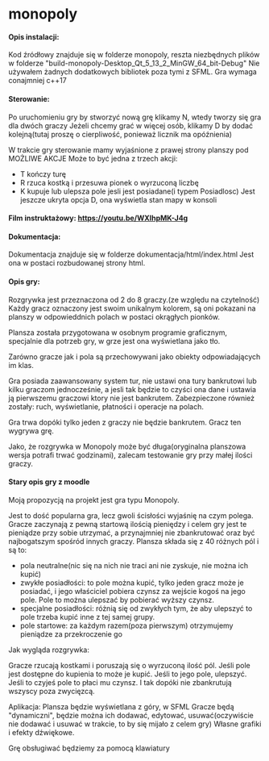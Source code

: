 # monopoly

#### Opis instalacji:
Kod źródłowy znajduje się w folderze monopoly, reszta niezbędnych plików w folderze "build-monopoly-Desktop_Qt_5_13_2_MinGW_64_bit-Debug"
Nie używałem żadnych dodatkowych bibliotek poza tymi z SFML.
Gra wymaga conajmniej c++17

#### Sterowanie: 
Po uruchomieniu gry by stworzyć nową grę klikamy N, wtedy tworzy się gra dla dwóch graczy
Jeżeli chcemy grać w więcej osób, klikamy D by dodać kolejną(tutaj proszę o cierpliwość, ponieważ licznik ma opóźnienia)

W trakcie gry sterowanie mamy wyjaśnione z prawej strony planszy pod MOŻLIWE AKCJE
Może to być jedna z trzech akcji:
- T kończy turę
- R rzuca kostką i przesuwa pionek o wyrzuconą liczbę
- K kupuje lub ulepsza pole jesli jest posiadane(i typem Posiadlosc)
Jest jeszcze ukryta opcja D, ona wyświetla stan mapy w konsoli

#### Film instruktażowy: https://youtu.be/WXIhpMK-J4g

#### Dokumentacja: 
Dokumentacja znajduje się w folderze dokumentacja/html/index.html
Jest ona w postaci rozbudowanej strony html. 

#### Opis gry:
Rozgrywka jest przeznaczona od 2 do 8 graczy.(ze względu na czytelność)
Każdy gracz oznaczony jest swoim unikalnym kolorem, są oni pokazani na planszy w odpowieddnich polach w postaci okrągłych pionków.

Plansza została przygotowana w osobnym programie graficznym, specjalnie dla potrzeb gry, w grze jest ona wyświetlana jako tło.

Zarówno gracze jak i pola są przechowywani jako obiekty odpowiadających im klas.

Gra posiada zaawansowany system tur, nie ustawi ona tury bankrutowi lub kilku graczom jednocześnie, a jesli tak będzie to czyści ona dane i ustawia ją pierwszemu graczowi ktory nie jest bankrutem.
Zabezpieczone również zostały: ruch, wyświetlanie, płatności i operacje na polach.

Gra trwa dopóki tylko jeden z graczy nie będzie bankrutem.
Gracz ten wygrywa grę.

Jako, że rozgrywka w Monopoly może być długa(oryginalna planszowa wersja potrafi trwać godzinami),
zalecam testowanie gry przy małej ilości graczy.

#### Stary opis gry z moodle
Moją propozycją na projekt jest gra typu Monopoly.

Jest to dość popularna gra, lecz gwoli ścisłości wyjaśnię na czym polega.
Gracze zaczynają z pewną startową ilością pieniędzy i celem gry jest te pieniądze przy sobie utrzymać, a przynajmniej nie zbankrutować oraz być najbogatszym spośród innych graczy.
Plansza składa się z 40 różnych pól i są to:
- pola neutralne(nic się na nich nie traci ani nie zyskuje, nie można ich kupić)
- zwykłe posiadłości: to pole można kupić, tylko jeden gracz może je posiadać, i jego właściciel pobiera czynsz za wejście kogoś na jego pole.
Pole to można ulepszać by pobierać wyższy czynsz.
- specjalne posiadłości: różnią się od zwykłych tym, że aby ulepszyć to pole trzeba kupić inne z tej samej grupy.
- pole startowe: za każdym razem(poza pierwszym) otrzymujemy pieniądze za przekroczenie go

Jak wygląda rozgrywka:

Gracze rzucają kostkami i poruszają się o wyrzuconą ilość pól.
Jeśli pole jest dostępne do kupienia to może je kupić. Jeśli to jego pole, ulepszyć.
Jeśli to czyjeś pole to płaci mu czynsz. I tak dopóki nie zbankrutują wszyscy poza zwycięzcą.

Aplikacja:
Plansza będzie wyświetlana z góry, w SFML
Gracze będą "dynamiczni", będzie można ich dodawać, edytować, usuwać(oczywiście nie dodawać i usuwać w trakcie, to by się mijało z celem gry)
Własne grafiki i efekty dźwiękowe.
 
Grę obsługiwać będziemy za pomocą klawiatury


